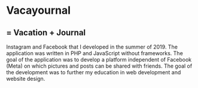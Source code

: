 # Vacayournal
## = Vacation + Journal 

Instagram and Facebook that I developed in the summer of 2019. The application was written in PHP and JavaScript without frameworks. The goal of the application was to develop a platform independent of Facebook (Meta) on which pictures and posts can be shared with friends. The goal of the development was to further my education in web development and website design.
